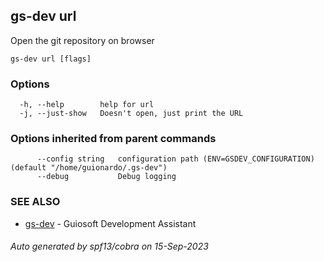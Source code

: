 ## gs-dev url

Open the git repository on browser

```
gs-dev url [flags]
```

### Options

```
  -h, --help        help for url
  -j, --just-show   Doesn't open, just print the URL
```

### Options inherited from parent commands

```
      --config string   configuration path (ENV=GSDEV_CONFIGURATION) (default "/home/guionardo/.gs-dev")
      --debug           Debug logging
```

### SEE ALSO

* [gs-dev](gs-dev.md)	 - Guiosoft Development Assistant

###### Auto generated by spf13/cobra on 15-Sep-2023
